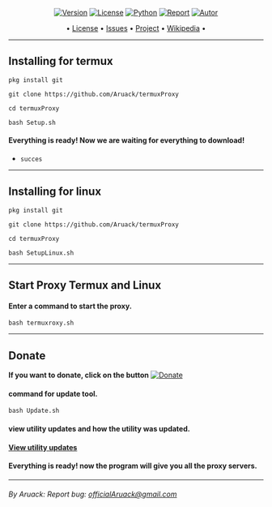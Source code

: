 

<p align="center">
<a href="https://github.com/Aruack/termuxProxy"><img title="Version" src="https://img.shields.io/badge/Version-1.6.3-yellow?style=for-the-badge&logo="></a>
<a href="https://github.com/Aruack/termuxProxy/blob/main/LICENSE"><img title="License" src="https://img.shields.io/badge/License-GNU-brightgreen?style=for-the-badge&logo=gnu"></a>
<a href=""><img title="Python" src="https://img.shields.io/badge/Python-3.7-red?style=for-the-badge&logo=python"></a>
<a href="https://github.com/Aruack"><img title="Report" src="https://img.shields.io/badge/Copyring-2021-red?style=for-the-badge&logo=github"></a>
<a href="https://github.com/Aruack"><img title="Autor" src="https://img.shields.io/badge/Author-Aruack-blue?style=for-the-badge&logo=github"></a>

</p>

<p align="center">
• <a href="https://github.com/Aruack/termuxProxy/blob/main/LICENSE">License</a> 
• <a href="https://github.com/Aruack/termuxProxy/issues">Issues</a> 
• <a href="https://github.com/Aruack/termuxProxy/projects">Project</a> 
• <a href="https://github.com/Aruack/termuxProxy/wiki">Wikipedia</a> •

</p>

---
## Installing for termux

```
pkg install git 
```

```
git clone https://github.com/Aruack/termuxProxy
```

```
cd termuxProxy
```

```
bash Setup.sh
```

#### Everything is ready! Now we are waiting for everything to download!
 * `succes`

---
## Installing for linux

```
pkg install git
```

```
git clone https://github.com/Aruack/termuxProxy
``` 

```
cd termuxProxy
```

```
bash SetupLinux.sh
```

---
## Start Proxy Termux and Linux

#### Enter a command to start the proxy.

```
bash termuxroxy.sh
```

---
## Donate

**If you want to donate, click on the button**
<a href="https://www.buymeacoffee.com/misakorzik"><img title="Donate" src="https://img.shields.io/badge/Donate-termuxroxy-yellow?style=for-the-badge&logo=github"></a>

#### command for update tool.

```
bash Update.sh
```

#### view utility updates and how the utility was updated.
#### <a href="src/UPGRADE.md">View utility updates</a>

#### Everything is ready!  now the program will give you all the proxy servers.
---

###### By Aruack: Report bug: officialAruack@gmail.com


